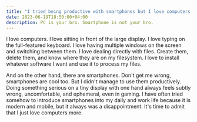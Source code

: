 ```yaml
---
title: "I tried being productive with smartphones but I love computers more"
date: 2023-06-19T18:50:00+04:00
description: PC is your bro. Smartphone is not your bro.
---
```


I love computers. I love sitting in front of the large display. I love typing on the full-featured keyboard. I love having multiple windows on the screen and switching between them. I love dealing directly with files. Create them, delete them, and know where they are on my filesystem. I love to install whatever software I want and use it to process my files.

And on the other hand, there are smartphones. Don't get me wrong, smartphones are cool too. But I didn't manage to use them productively. Doing something serious on a tiny display with one hand always feels subtly wrong, uncomfortable, and ephemeral, even in gaming. I have often tried somehow to introduce smartphones into my daily and work life because it is modern and mobile, but it always was a disappointment. It's time to admit that I just love computers more.